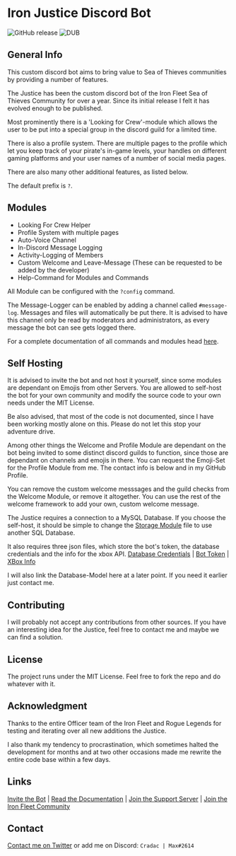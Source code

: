 # Iron Justice Discord Bot

![GitHub release](https://img.shields.io/github/release/Cradac/Iron-Justice.svg) ![DUB](https://img.shields.io/dub/l/vibe-d.svg)

## General Info

This custom discord bot aims to bring value to Sea of Thieves communities by providing a number of features.

The Justice has been the custom discord bot of the Iron Fleet Sea of Thieves Community for over a year. Since its initial release I felt it has evolved enough to be published.

Most prominently there is a 'Looking for Crew'-module which allows the user to be put into a special group in the discord guild for a limited time.

There is also a profile system. There are multiple pages to the profile which let you keep track of your pirate's in-game levels, your handles on different gaming platforms and your user names of a number of social media pages.

There are also many other additional features, as listed below.

The default prefix is `?`.

## Modules

* Looking For Crew Helper
* Profile System with multiple pages
* Auto-Voice Channel
* In-Discord Message Logging
* Activity-Logging of Members
* Custom Welcome and Leave-Message (These can be requested to be added by the developer)
* Help-Command for Modules and Commands

All Module can be configured with the `?config` command.

The Message-Logger can be enabled by adding a channel called `#message-log`. Messages and files will automatically be put there. It is advised to have this channel only be read by moderators and administrators, as every message the bot can see gets logged there.

For a complete documentation of all commands and modules head [here](https://gist.github.com/Cradac/4544f0cbe9456a637c0d3a85061bda78).

## Self Hosting

It is advised to invite the bot and not host it yourself, since some modules are dependant on Emojis from other Servers.
You are allowed to self-host the bot for your own community and modify the source code to your own needs under the MIT License.

Be also advised, that most of the code is not documented, since I have been working mostly alone on this. Please do not let this stop your adventure drive.

Among other things the Welcome and Profile Module are dependant on the bot being invited to some distinct discord guilds to function, since those are dependant on channels and emojis in there.
You can request the Emoji-Set for the Profile Module from me. The contact info is below and in my GitHub Profile.

You can remove the custom welcome messsages and the guild checks from the Welcome Module, or remove it altogether.
You can use the rest of the welcome framework to add your own, custom welcome message.

The Justice requires a connection to a MySQL Database. If you choose the self-host, it should be simple to change the [Storage Module](utils/storage.py) file to use another SQL Database.

It also requires three json files, which store the bot's token, the database credentials and the info for the xbox API.
[Database Credentials](https://gist.github.com/Cradac/816e650fc45faf8e43218e7d69f63899) | [Bot Token](https://gist.github.com/Cradac/f8a7dfef507efaf8b2e57cd83d58e8f3) | [XBox Info](https://gist.github.com/Cradac/c521a80199657479c2c4ec7c43218344)

I will also link the Database-Model here at a later point. If you need it earlier just contact me.

## Contributing

I will probably not accept any contributions from other sources.
If you have an interesting idea for the Justice, feel free to contact me and maybe we can find a solution.

## License

The project runs under the MIT License. Feel free to fork the repo and do whatever with it.

## Acknowledgment

Thanks to the entire Officer team of the Iron Fleet and Rogue Legends for testing and iterating over all new additions the Justice.

I also thank my tendency to procrastination, which sometimes halted the development for months and at two other occasions made me rewrite the entire code base within a few days.

## Links
[Invite the Bot](https://discordapp.com/oauth2/authorize?client_id=442346885538250752&scope=bot&permissions=8) | [Read the Documentation](https://gist.github.com/Cradac/4544f0cbe9456a637c0d3a85061bda78) | [Join the Support Server](https://discord.gg/Pn3vXNd) | [Join the Iron Fleet Community](https://discord.gg/cSZPMF7)

## Contact

[Contact me on Twitter](https://twitter.com/MFCradac) or add me on Discord: `Cradac | Max#2614`
